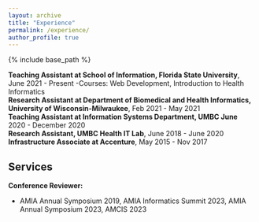 ```yaml
---
layout: archive
title: "Experience"
permalink: /experience/
author_profile: true
---
```


{% include base_path %}

**Teaching Assistant at School of Information, Florida State University**, June 2021 - Present 
-Courses: Web Development, Introduction to Health Informatics <Br>
**Research Assistant at Department of Biomedical and Health Informatics, University of Wisconsin-Milwaukee**, Feb 2021 - May 2021 <Br>
**Teaching Assistant at Information Systems Department, UMBC June** 2020 - December 2020 <Br>
**Research Assistant, UMBC Health IT Lab**, June 2018 - June 2020 <Br>
**Infrastructure Associate at Accenture**, May 2015 - Nov 2017
  
Services
------------
**Conference Reviewer:**

* AMIA Annual Symposium 2019, AMIA Informatics Summit 2023, AMIA Annual Symposium 2023, AMCIS 2023
